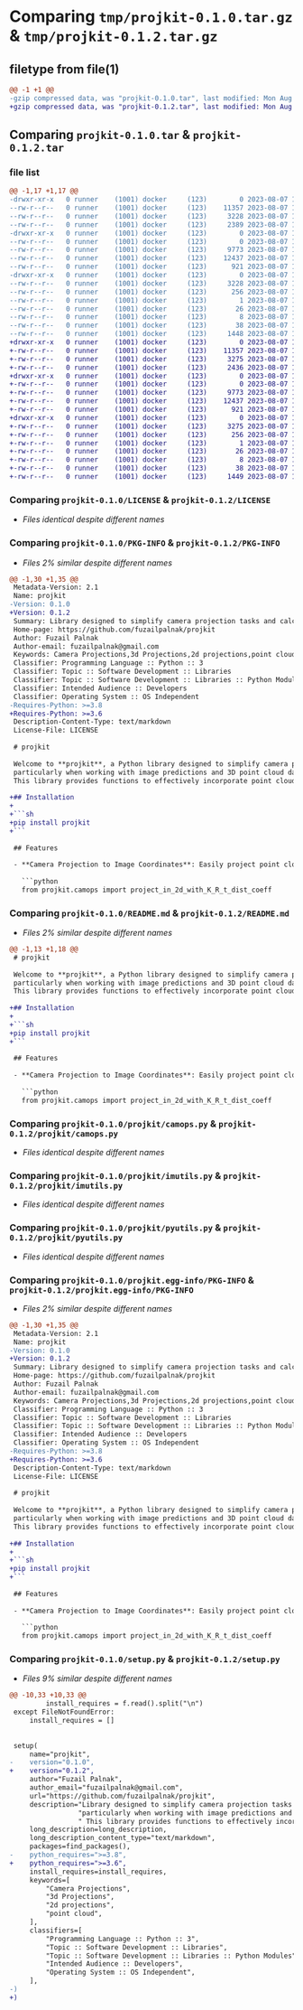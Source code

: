 # Comparing `tmp/projkit-0.1.0.tar.gz` & `tmp/projkit-0.1.2.tar.gz`

## filetype from file(1)

```diff
@@ -1 +1 @@
-gzip compressed data, was "projkit-0.1.0.tar", last modified: Mon Aug  7 12:10:28 2023, max compression
+gzip compressed data, was "projkit-0.1.2.tar", last modified: Mon Aug  7 12:36:01 2023, max compression
```

## Comparing `projkit-0.1.0.tar` & `projkit-0.1.2.tar`

### file list

```diff
@@ -1,17 +1,17 @@
-drwxr-xr-x   0 runner    (1001) docker     (123)        0 2023-08-07 12:10:28.723318 projkit-0.1.0/
--rw-r--r--   0 runner    (1001) docker     (123)    11357 2023-08-07 12:10:16.000000 projkit-0.1.0/LICENSE
--rw-r--r--   0 runner    (1001) docker     (123)     3228 2023-08-07 12:10:28.723318 projkit-0.1.0/PKG-INFO
--rw-r--r--   0 runner    (1001) docker     (123)     2389 2023-08-07 12:10:16.000000 projkit-0.1.0/README.md
-drwxr-xr-x   0 runner    (1001) docker     (123)        0 2023-08-07 12:10:28.719318 projkit-0.1.0/projkit/
--rw-r--r--   0 runner    (1001) docker     (123)        0 2023-08-07 12:10:16.000000 projkit-0.1.0/projkit/__init__.py
--rw-r--r--   0 runner    (1001) docker     (123)     9773 2023-08-07 12:10:16.000000 projkit-0.1.0/projkit/camops.py
--rw-r--r--   0 runner    (1001) docker     (123)    12437 2023-08-07 12:10:16.000000 projkit-0.1.0/projkit/imutils.py
--rw-r--r--   0 runner    (1001) docker     (123)      921 2023-08-07 12:10:16.000000 projkit-0.1.0/projkit/pyutils.py
-drwxr-xr-x   0 runner    (1001) docker     (123)        0 2023-08-07 12:10:28.723318 projkit-0.1.0/projkit.egg-info/
--rw-r--r--   0 runner    (1001) docker     (123)     3228 2023-08-07 12:10:28.000000 projkit-0.1.0/projkit.egg-info/PKG-INFO
--rw-r--r--   0 runner    (1001) docker     (123)      256 2023-08-07 12:10:28.000000 projkit-0.1.0/projkit.egg-info/SOURCES.txt
--rw-r--r--   0 runner    (1001) docker     (123)        1 2023-08-07 12:10:28.000000 projkit-0.1.0/projkit.egg-info/dependency_links.txt
--rw-r--r--   0 runner    (1001) docker     (123)       26 2023-08-07 12:10:28.000000 projkit-0.1.0/projkit.egg-info/requires.txt
--rw-r--r--   0 runner    (1001) docker     (123)        8 2023-08-07 12:10:28.000000 projkit-0.1.0/projkit.egg-info/top_level.txt
--rw-r--r--   0 runner    (1001) docker     (123)       38 2023-08-07 12:10:28.723318 projkit-0.1.0/setup.cfg
--rw-r--r--   0 runner    (1001) docker     (123)     1448 2023-08-07 12:10:16.000000 projkit-0.1.0/setup.py
+drwxr-xr-x   0 runner    (1001) docker     (123)        0 2023-08-07 12:36:01.261457 projkit-0.1.2/
+-rw-r--r--   0 runner    (1001) docker     (123)    11357 2023-08-07 12:35:50.000000 projkit-0.1.2/LICENSE
+-rw-r--r--   0 runner    (1001) docker     (123)     3275 2023-08-07 12:36:01.257456 projkit-0.1.2/PKG-INFO
+-rw-r--r--   0 runner    (1001) docker     (123)     2436 2023-08-07 12:35:50.000000 projkit-0.1.2/README.md
+drwxr-xr-x   0 runner    (1001) docker     (123)        0 2023-08-07 12:36:01.257456 projkit-0.1.2/projkit/
+-rw-r--r--   0 runner    (1001) docker     (123)        0 2023-08-07 12:35:50.000000 projkit-0.1.2/projkit/__init__.py
+-rw-r--r--   0 runner    (1001) docker     (123)     9773 2023-08-07 12:35:50.000000 projkit-0.1.2/projkit/camops.py
+-rw-r--r--   0 runner    (1001) docker     (123)    12437 2023-08-07 12:35:50.000000 projkit-0.1.2/projkit/imutils.py
+-rw-r--r--   0 runner    (1001) docker     (123)      921 2023-08-07 12:35:50.000000 projkit-0.1.2/projkit/pyutils.py
+drwxr-xr-x   0 runner    (1001) docker     (123)        0 2023-08-07 12:36:01.257456 projkit-0.1.2/projkit.egg-info/
+-rw-r--r--   0 runner    (1001) docker     (123)     3275 2023-08-07 12:36:01.000000 projkit-0.1.2/projkit.egg-info/PKG-INFO
+-rw-r--r--   0 runner    (1001) docker     (123)      256 2023-08-07 12:36:01.000000 projkit-0.1.2/projkit.egg-info/SOURCES.txt
+-rw-r--r--   0 runner    (1001) docker     (123)        1 2023-08-07 12:36:01.000000 projkit-0.1.2/projkit.egg-info/dependency_links.txt
+-rw-r--r--   0 runner    (1001) docker     (123)       26 2023-08-07 12:36:01.000000 projkit-0.1.2/projkit.egg-info/requires.txt
+-rw-r--r--   0 runner    (1001) docker     (123)        8 2023-08-07 12:36:01.000000 projkit-0.1.2/projkit.egg-info/top_level.txt
+-rw-r--r--   0 runner    (1001) docker     (123)       38 2023-08-07 12:36:01.261457 projkit-0.1.2/setup.cfg
+-rw-r--r--   0 runner    (1001) docker     (123)     1449 2023-08-07 12:35:50.000000 projkit-0.1.2/setup.py
```

### Comparing `projkit-0.1.0/LICENSE` & `projkit-0.1.2/LICENSE`

 * *Files identical despite different names*

### Comparing `projkit-0.1.0/PKG-INFO` & `projkit-0.1.2/PKG-INFO`

 * *Files 2% similar despite different names*

```diff
@@ -1,30 +1,35 @@
 Metadata-Version: 2.1
 Name: projkit
-Version: 0.1.0
+Version: 0.1.2
 Summary: Library designed to simplify camera projection tasks and calculations, particularly when working with image predictions and 3D point cloud data. This library provides functions to effectively incorporate point cloud data with image predictions.
 Home-page: https://github.com/fuzailpalnak/projkit
 Author: Fuzail Palnak
 Author-email: fuzailpalnak@gmail.com
 Keywords: Camera Projections,3d Projections,2d projections,point cloud
 Classifier: Programming Language :: Python :: 3
 Classifier: Topic :: Software Development :: Libraries
 Classifier: Topic :: Software Development :: Libraries :: Python Modules
 Classifier: Intended Audience :: Developers
 Classifier: Operating System :: OS Independent
-Requires-Python: >=3.8
+Requires-Python: >=3.6
 Description-Content-Type: text/markdown
 License-File: LICENSE
 
 # projkit
 
 Welcome to **projkit**, a Python library designed to simplify camera projection tasks and calculations,
 particularly when working with image predictions and 3D point cloud data. 
 This library provides functions to effectively incorporate point cloud data with image predictions.
 
+## Installation
+
+```sh
+pip install projkit
+```
 
 ## Features
 
 - **Camera Projection to Image Coordinates**: Easily project point cloud data onto image coordinates using provided camera parameters.
   
   ```python
   from projkit.camops import project_in_2d_with_K_R_t_dist_coeff
```

### Comparing `projkit-0.1.0/README.md` & `projkit-0.1.2/README.md`

 * *Files 2% similar despite different names*

```diff
@@ -1,13 +1,18 @@
 # projkit
 
 Welcome to **projkit**, a Python library designed to simplify camera projection tasks and calculations,
 particularly when working with image predictions and 3D point cloud data. 
 This library provides functions to effectively incorporate point cloud data with image predictions.
 
+## Installation
+
+```sh
+pip install projkit
+```
 
 ## Features
 
 - **Camera Projection to Image Coordinates**: Easily project point cloud data onto image coordinates using provided camera parameters.
   
   ```python
   from projkit.camops import project_in_2d_with_K_R_t_dist_coeff
```

### Comparing `projkit-0.1.0/projkit/camops.py` & `projkit-0.1.2/projkit/camops.py`

 * *Files identical despite different names*

### Comparing `projkit-0.1.0/projkit/imutils.py` & `projkit-0.1.2/projkit/imutils.py`

 * *Files identical despite different names*

### Comparing `projkit-0.1.0/projkit/pyutils.py` & `projkit-0.1.2/projkit/pyutils.py`

 * *Files identical despite different names*

### Comparing `projkit-0.1.0/projkit.egg-info/PKG-INFO` & `projkit-0.1.2/projkit.egg-info/PKG-INFO`

 * *Files 2% similar despite different names*

```diff
@@ -1,30 +1,35 @@
 Metadata-Version: 2.1
 Name: projkit
-Version: 0.1.0
+Version: 0.1.2
 Summary: Library designed to simplify camera projection tasks and calculations, particularly when working with image predictions and 3D point cloud data. This library provides functions to effectively incorporate point cloud data with image predictions.
 Home-page: https://github.com/fuzailpalnak/projkit
 Author: Fuzail Palnak
 Author-email: fuzailpalnak@gmail.com
 Keywords: Camera Projections,3d Projections,2d projections,point cloud
 Classifier: Programming Language :: Python :: 3
 Classifier: Topic :: Software Development :: Libraries
 Classifier: Topic :: Software Development :: Libraries :: Python Modules
 Classifier: Intended Audience :: Developers
 Classifier: Operating System :: OS Independent
-Requires-Python: >=3.8
+Requires-Python: >=3.6
 Description-Content-Type: text/markdown
 License-File: LICENSE
 
 # projkit
 
 Welcome to **projkit**, a Python library designed to simplify camera projection tasks and calculations,
 particularly when working with image predictions and 3D point cloud data. 
 This library provides functions to effectively incorporate point cloud data with image predictions.
 
+## Installation
+
+```sh
+pip install projkit
+```
 
 ## Features
 
 - **Camera Projection to Image Coordinates**: Easily project point cloud data onto image coordinates using provided camera parameters.
   
   ```python
   from projkit.camops import project_in_2d_with_K_R_t_dist_coeff
```

### Comparing `projkit-0.1.0/setup.py` & `projkit-0.1.2/setup.py`

 * *Files 9% similar despite different names*

```diff
@@ -10,33 +10,33 @@
         install_requires = f.read().split("\n")
 except FileNotFoundError:
     install_requires = []
 
 
 setup(
     name="projkit",
-    version="0.1.0",
+    version="0.1.2",
     author="Fuzail Palnak",
     author_email="fuzailpalnak@gmail.com",
     url="https://github.com/fuzailpalnak/projkit",
     description="Library designed to simplify camera projection tasks and calculations, "
                 "particularly when working with image predictions and 3D point cloud data."
                 " This library provides functions to effectively incorporate point cloud data with image predictions.",
     long_description=long_description,
     long_description_content_type="text/markdown",
     packages=find_packages(),
-    python_requires=">=3.8",
+    python_requires=">=3.6",
     install_requires=install_requires,
     keywords=[
         "Camera Projections",
         "3d Projections",
         "2d projections",
         "point cloud",
     ],
     classifiers=[
         "Programming Language :: Python :: 3",
         "Topic :: Software Development :: Libraries",
         "Topic :: Software Development :: Libraries :: Python Modules",
         "Intended Audience :: Developers",
         "Operating System :: OS Independent",
     ],
-)
+)
```


